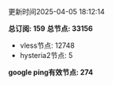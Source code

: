 更新时间2025-04-05 18:12:14

**总订阅: 159**
**总节点: 33156**
- vless节点: 12748
- hysteria2节点: 5

**google ping有效节点: 274**
